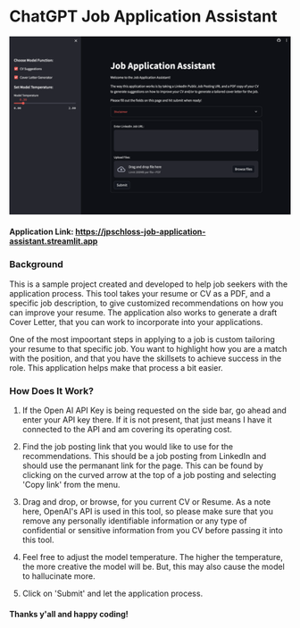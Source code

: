 # ChatGPT Job Application Assistant

![Job Application Assistant Landing Page](SamplePhoto.png)

#### Application Link: https://jpschloss-job-application-assistant.streamlit.app

### Background
This is a sample project created and developed to help job seekers with the application process. This tool takes your resume or CV as a PDF, and a specific job description, to give customized recommendations on how you can improve your resume. The application also works to generate a draft Cover Letter, that you can work to incorporate into your applications. 

One of the most impoortant steps in applying to a job is custom tailoring your resume to that specific job. You want to highlight how you are a match with the position, and that you have the skillsets to achieve success in the role. This application helps make that process a bit easier. 

### How Does It Work?
1. If the Open AI API Key is being requested on the side bar, go ahead and enter your API key there. If it is not present, that just means I have it connected to the API and am covering its operating cost. 

2. Find the job posting link that you would like to use for the recommendations. This should be a job posting from LinkedIn and should use the permanant link for the page. This can be found by clicking on the curved arrow at the top of a job posting and selecting 'Copy link' from the menu. 

3. Drag and drop, or browse, for you current CV or Resume. As a note here, OpenAI's API is used in this tool, so please make sure that you remove any personally identifiable information or any type of confidential or sensitive information from you CV before passing it into this tool. 

4. Feel free to adjust the model temperature. The higher the temperature, the more creative the model will be. But, this may also cause the model to hallucinate more. 

5. Click on 'Submit' and let the application process. 

#### Thanks y'all and happy coding! 




